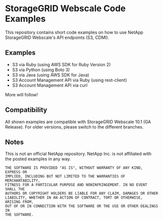 # StorageGRID Webscale Code Examples

This repository contains short code examples on how to use NetApp StorageGRID Webscale's API endpoints (S3, CDMI).

## Examples
* S3 via Ruby (using AWS SDK for Ruby Version 2)
* S3 via Python (using Boto 3)
* S3 via Java (using AWS SDK for Java)
* S3 Account Management API via Ruby (using rest-client)
* S3 Account Management API via curl

More will follow!

## Compatibility
All shown examples are compatible with StorageGRID Webscale 10.1 (GA Release). For older versions, please switch to the different branches.

## Notes
This is not an official NetApp repository. NetApp Inc. is not affiliated with the posted examples in any way.

```
THE SOFTWARE IS PROVIDED "AS IS", WITHOUT WARRANTY OF ANY KIND, EXPRESS OR
IMPLIED, INCLUDING BUT NOT LIMITED TO THE WARRANTIES OF MERCHANTABILITY,
FITNESS FOR A PARTICULAR PURPOSE AND NONINFRINGEMENT. IN NO EVENT SHALL THE
AUTHORS OR COPYRIGHT HOLDERS BE LIABLE FOR ANY CLAIM, DAMAGES OR OTHER
LIABILITY, WHETHER IN AN ACTION OF CONTRACT, TORT OR OTHERWISE, ARISING FROM,
OUT OF OR IN CONNECTION WITH THE SOFTWARE OR THE USE OR OTHER DEALINGS IN
THE SOFTWARE.
```
